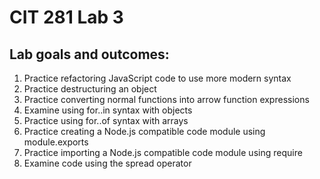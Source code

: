 # CIT 281 Lab 3

<h2>Lab goals and outcomes:</h2>
<ol>
  <li>Practice refactoring JavaScript code to use more modern syntax</li>
  <li>Practice destructuring an object</li>
  <li>Practice converting normal functions into arrow function expressions</li>
  <li>Examine using for..in  syntax with objects</li>
  <li>Practice using for..of syntax with arrays</li>
  <li>Practice creating a Node.js compatible code module using module.exports</li>
  <li>Practice importing a Node.js compatible code module using require</li>
  <li>Examine code using the spread operator</li>
</ol>
